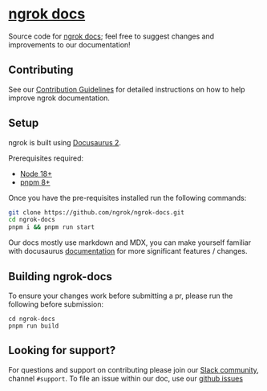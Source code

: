 # [ngrok docs](https://ngrok.com/docs)

Source code for [ngrok docs](https://ngrok.com/docs); feel free to suggest changes and improvements to our documentation!

## Contributing

See our [Contribution Guidelines](CONTRIBUTING.md) for detailed instructions on how to help improve ngrok documentation.

## Setup

ngrok is built using [Docusaurus 2](https://docusaurus.io/).

Prerequisites required:

- [Node 18+](https://nodejs.org/en/download)
- [pnpm 8+](https://pnpm.io/installation#using-npm)

Once you have the pre-requisites installed run the following commands:

```bash
git clone https://github.com/ngrok/ngrok-docs.git
cd ngrok-docs
pnpm i && pnpm run start
```

Our docs mostly use markdown and MDX, you can make yourself familiar with docusaurus [documentation](https://docusaurus.io/docs/en/installation) for more significant features / changes.

## Building ngrok-docs

To ensure your changes work before submitting a pr, please run the following before submission:

```
cd ngrok-docs
pnpm run build
```

## Looking for support?

For questions and support on contributing please join our [Slack community](https://ngrok.com/slack), channel `#support`.
To file an issue within our doc, use our [github issues](https://github.com/ngrok/ngrok-docs/issues)

